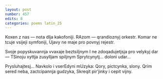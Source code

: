 ```yaml
---
layout: post
number: 457
edits: 8
categories: poems latin_25
---
```


Koxen z nas — nota dlja kakofoniji.
RAzom — qrandioznyj orkestr.
Komar ne tcuje vsijeji symfoniji,
Ujavy ne maje pro povnyj rejestr.

Svoje popyskuvannja vvaxaje beztsiljnym
I ne zdoqadujetjsja pro velykyj dar —
TSinoju xyttja zusylljam spiljnym
Sprytcynytj… doloni udar…

Prysluhajtesj…
Navkolo i vserEdyni mUzyka:
Qory, pictcynka, slony.
Qrim sered neba, zactcipannja gudzyka,
Skreqit pirʼjinky 
i cepit vijny.
